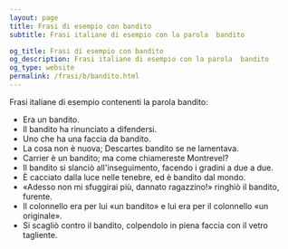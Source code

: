 ```yaml
---
layout: page
title: Frasi di esempio con bandito 
subtitle: Frasi italiane di esempio con la parola  bandito

og_title: Frasi di esempio con bandito 
og_description: Frasi italiane di esempio con la parola  bandito
og_type: website
permalink: /frasi/b/bandito.html
---
```


Frasi italiane di esempio contenenti la parola bandito:


- Era un bandito.
- Il bandito ha rinunciato a difendersi.
- Uno che ha una faccia da bandito.
- La cosa non è nuova; Descartes bandito se ne lamentava.
- Carrier è un bandito; ma come chiamereste Montrevel?
- Il bandito si slanciò all'inseguimento, facendo i gradini a due a due.
- È cacciato dalla luce nelle tenebre, ed è bandito dal mondo.
- «Adesso non mi sfuggirai più, dannato ragazzino!» ringhiò il bandito, furente.
- Il colonnello era per lui «un bandito» e lui era per il colonnello «un originale».
- Si scagliò contro il bandito, colpendolo in piena faccia con il vetro tagliente.
